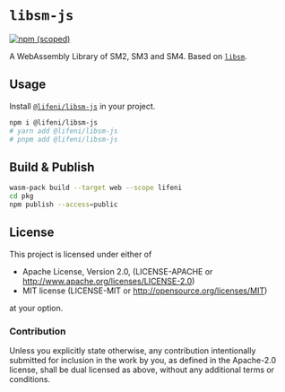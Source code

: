# `libsm-js`

[![npm (scoped)](https://img.shields.io/npm/v/@lifeni/libsm-js)](https://www.npmjs.com/package/@lifeni/libsm-js)

A WebAssembly Library of SM2, SM3 and SM4. Based on [`libsm`](https://github.com/citahub/libsm).

## Usage

Install [`@lifeni/libsm-js`](https://www.npmjs.com/package/@lifeni/libsm-js) in your project.

```sh
npm i @lifeni/libsm-js
# yarn add @lifeni/libsm-js
# pnpm add @lifeni/libsm-js
```

## Build & Publish

```sh
wasm-pack build --target web --scope lifeni
cd pkg
npm publish --access=public
```

## License

This project is licensed under either of

- Apache License, Version 2.0, (LICENSE-APACHE or http://www.apache.org/licenses/LICENSE-2.0)
- MIT license (LICENSE-MIT or http://opensource.org/licenses/MIT)

at your option.

### Contribution

Unless you explicitly state otherwise, any contribution intentionally submitted for inclusion in the work by you, as defined in the Apache-2.0 license, shall be dual licensed as above, without any additional terms or conditions.
